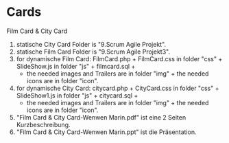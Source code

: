 # Cards
Film Card &amp; City Card
1. statische City Card Folder is "9.Scrum Agile Projekt".
2. statische Film Card Folder is "9.Scrum Agile Projekt3".
3. for dynamische Film Card: FilmCard.php + FilmCard.css in folder "css" + SlideShow.js in folder "js" + filmcard.sql +
   + the needed images and Trailers are in folder "img" + the needed icons are in folder "icon".
4. for dynamische City Card: citycard.php + CityCard.css in folder "css" + SlideShow1.js in folder "js" + citycard.sql +
   + the needed images and Trailers are in folder "img" + the needed icons are in folder "icon".
5. "Film Card & City Card-Wenwen Marin.pdf" ist eine 2 Seiten Kurzbeschreibung.
6. "Film Card & City Card-Wenwen Marin.ppt" ist die Präsentation.
